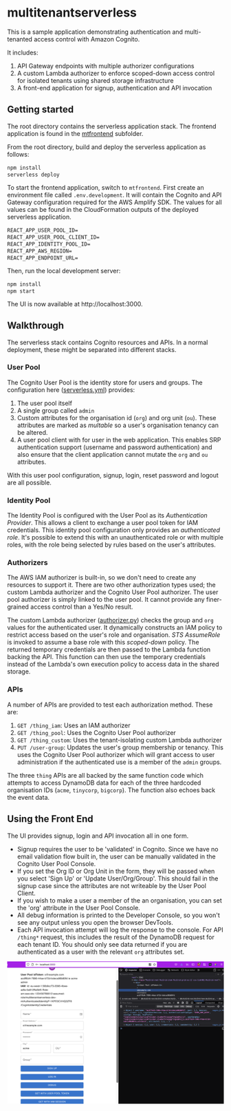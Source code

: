 # multitenantserverless

This is a sample application demonstrating authentication and multi-tenanted access control with Amazon Cognito.

It includes:

1. API Gateway endpoints with multiple authorizer configurations
2. A custom Lambda authorizer to enforce scoped-down access control for isolated tenants using shared storage infrastructure
3. A front-end application for signup, authentication and API invocation

## Getting started

The root directory contains the serverless application stack. The frontend application is found in the [mtfrontend](./mtfrontend/) subfolder.

From the root directory, build and deploy the serverless application as follows:
```
npm install
serverless deploy
```

To start the frontend application, switch to `mtfrontend`.
First create an environment file called `.env.development`. It will contain the Cognito and API Gateway configuration required for the AWS Amplify SDK. The values for all values can be found in the CloudFormation outputs of the deployed serverless application.

```
REACT_APP_USER_POOL_ID=
REACT_APP_USER_POOL_CLIENT_ID=
REACT_APP_IDENTITY_POOL_ID=
REACT_APP_AWS_REGION=
REACT_APP_ENDPOINT_URL=
```

Then, run the local development server:

```
npm install
npm start
```

The UI is now available at http://localhost:3000.

## Walkthrough

The serverless stack contains Cognito resources and APIs. In a normal deployment, these might be separated into different stacks.

### User Pool
The Cognito User Pool is the identity store for users and groups. The configuration here ([serverless.yml](./serverless.yml))
provides:

1. The user pool itself
2. A single group called `admin`
3. Custom attributes for the organisation id (`org`) and org unit (`ou`). These attributes are marked as _multable_ so a user's organisation tenancy can be altered.
4. A user pool client with for user in the web application. This enables SRP authentication support (username and password authentication) and also ensure that the client application cannot mutate the `org` and `ou` attributes.

With this user pool configuration, signup, login, reset password and logout are all possible.

### Identity Pool
The Identity Pool is configured with the User Pool as its _Authentication Provider_. This allows a client to exchange a user pool token for IAM credentials. This identity pool configuration only provides an _authenticated role_. It's possible to extend this with an unauthenticated role or with multiple roles, with the role being selected by rules based on the user's attributes.

### Authorizers

The AWS IAM authorizer is built-in, so we don't need to create any resources to support it. There are two other authorization types used; the custom Lambda authorizer and the Cognito User Pool authorizer. The user pool authorizer is simply linked to the user pool. It cannot provide any finer-grained access control than a Yes/No result.

The custom Lambda authorizer ([authorizer.py](./authorizer.py)) checks the group and `org` values for the authenticated user. It dynamically constructs an IAM policy to restrict access based on the user's role and organisation. _STS AssumeRole_ is invoked to assume a base role with this _scoped-down_ policy. The returned temporary credentials are then passed to the Lambda function backing the API. This function can then use the temporary credentials instead of the Lambda's own execution policy to access data in the shared storage.

### APIs

A number of APIs are provided to test each authorization method. These are:

1. `GET /thing_iam`:  Uses an IAM authorizer 
2. `GET /thing_pool`: Uses the Cognito User Pool authorizer
3. `GET /thing_custom`: Uses the tenant-isolating custom Lambda authorizer
4. `PUT /user-group`: Updates the user's group membership or tenancy. This uses the Cognito User Pool authorizer which will grant access to user administration if the authenticated use is a member of the `admin` groups.

The three `thing` APIs are all backed by the same function code which attempts to access DynamoDB data for each of the three hardcoded organisation IDs (`acme`, `tinycorp`, `bigcorp`). The function also echoes back the event data.

## Using the Front End

The UI provides signup, login and API invocation all in one form.

- Signup requires the user to be 'validated' in Cognito. Since we have no email validation flow built in, the user can be manually validated in the Cognito User Pool Console.
- If you set the Org ID or Org Unit in the form, they will be passed when you select 'Sign Up' or 'Update User/Org/Group'. This should fail in the signup case since the attributes are not writeable by the User Pool Client.
- If you wish to make a user a member of the an organisation, you can set the 'org' attribute in the User Pool Console.
 - All debug information is printed to the Developer Console, so you won't see any output unless you open the browser DevTools.
 - Each API invocation attempt will log the response to the console. For API `/thing*` request, this includes the result of the DynamoDB request for each tenant ID. You should only see data returned if you are authenticated as a user with the relevant `org` attributes set.

 ![frontend](./frontend.png)
